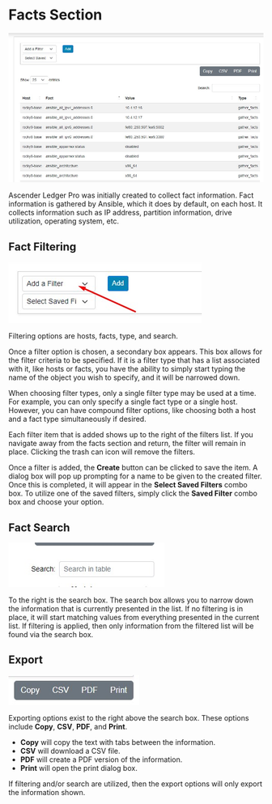 # Facts Section

![Facts](assets/images/facts.jpg)

Ascender Ledger Pro was initially created to collect fact information. Fact information is gathered by Ansible, which it does by default, on each host. It collects information such as IP address, partition information, drive utilization, operating system, etc.

## Fact Filtering

![Filter](assets/images/filter.jpg)

Filtering options are hosts, facts, type, and search.

Once a filter option is chosen, a secondary box appears. This box allows for the filter criteria to be specified. If it is a filter type that has a list associated with it, like hosts or facts, you have the ability to simply start typing the name of the object you wish to specify, and it will be narrowed down.

When choosing filter types, only a single filter type may be used at a time. For example, you can only specify a single fact type or a single host. However, you can have compound filter options, like choosing both a host and a fact type simultaneously if desired.

Each filter item that is added shows up to the right of the filters list. If you navigate away from the facts section and return, the filter will remain in place. Clicking the trash can icon will remove the filters.

Once a filter is added, the **Create** button can be clicked to save the item. A dialog box will pop up prompting for a name to be given to the created filter. Once this is completed, it will appear in the **Select Saved Filters** combo box. To utilize one of the saved filters, simply click the **Saved Filter** combo box and choose your option.

## Fact Search

![Search](assets/images/search.jpg)

To the right is the search box. The search box allows you to narrow down the information that is currently presented in the list. If no filtering is in place, it will start matching values from everything presented in the current list. If filtering is applied, then only information from the filtered list will be found via the search box.

## Export

![Export](assets/images/export.jpg)

Exporting options exist to the right above the search box. These options include **Copy**, **CSV**, **PDF**, and **Print**. 

- **Copy** will copy the text with tabs between the information.
- **CSV** will download a CSV file.
- **PDF** will create a PDF version of the information.
- **Print** will open the print dialog box.

If filtering and/or search are utilized, then the export options will only export the information shown.
